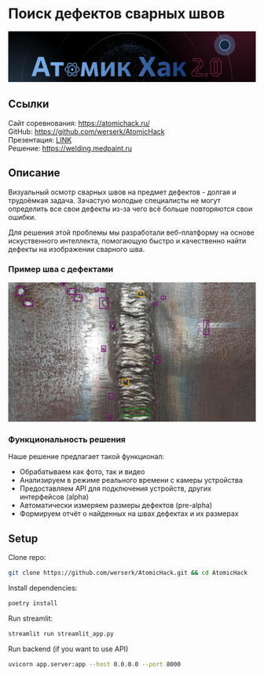 # Поиск дефектов сварных швов

![atomic_hack_logo.png](.images/atomic_hack_logo.png)

## Ссылки

Сайт соревнования: https://atomichack.ru/ \
GitHub: https://github.com/werserk/AtomicHack \
Презентация: [LINK](https://docs.google.com/presentation/d/1rcH_EbmP8-rjSrcMAn7ZxIdogTCiCjg5LeDol3n1LJk/edit#slide=id.g2e5e08b022d_3_69) \
Решение: https://welding.medpaint.ru

## Описание

Визуальный осмотр сварных швов на предмет дефектов - долгая и трудоёмкая задача. 
Зачастую молодые специалисты не могут определить все свои дефекты из-за чего всё больше повторяются свои ошибки.

Для решения этой проблемы мы разработали веб-платформу на основе искуственного интеллекта, 
помогающую быстро и качественно найти дефекты на изображении сварного шва.

### Пример шва с дефектами
![example_weld.jpg](.images/example_weld.jpg)

### Функциональность решения
Наше решение предлагает такой функционал:
* Обрабатываем как фото, так и видео
* Анализируем в режиме реального времени с камеры устройства
* Предоставляем API для подключения устройств, других интерфейсов (alpha)
* Автоматически измеряем размеры дефектов (pre-alpha)
* Формируем отчёт о найденных на швах дефектах и их размерах

## Setup

Clone repo:

```bash
git clone https://github.com/werserk/AtomicHack.git && cd AtomicHack
```

Install dependencies:

```bash
poetry install
```

Run streamlit:

```bash
streamlit run streamlit_app.py
```

Run backend (if you want to use API)

```bash
uvicorn app.server:app --host 0.0.0.0 --port 8000
```
